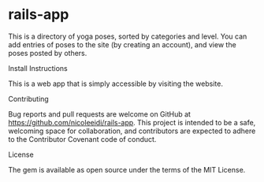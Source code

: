 # rails-app

This is a directory of yoga poses, sorted by categories and level. You can add entries of poses to the site (by creating an account), and view the poses posted by others.

Install Instructions

This is a web app that is simply accessible by visiting the website.

Contributing

Bug reports and pull requests are welcome on GitHub at https://github.com/nicoleeidi/rails-app. This project is intended to be a safe, welcoming space for collaboration, and contributors are expected to adhere to the Contributor Covenant code of conduct.

License

The gem is available as open source under the terms of the MIT License.
